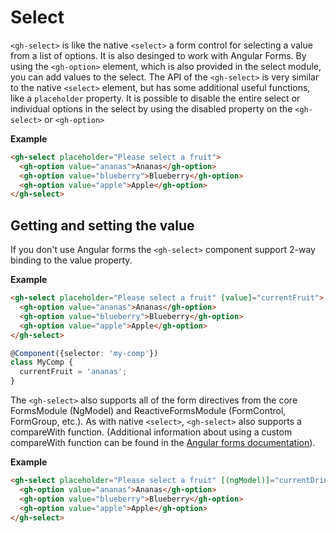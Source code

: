# Select

`<gh-select>` is like the native `<select>` a form control for selecting a value from a list of options. It is also desinged to work with Angular Forms.
By using the `<gh-option>` element, which is also provided in the select module, you can add values to the select.
The API of the `<gh-select>` is very similar to the native `<select>` element, but has some additional useful functions, like a `placeholder` property.
It is possible to disable the entire select or individual options in the select by using the disabled property on the `<gh-select>` or `<gh-option>`

**Example**
```html
<gh-select placeholder="Please select a fruit">
  <gh-option value="ananas">Ananas</gh-option>
  <gh-option value="blueberry">Blueberry</gh-option>
  <gh-option value="apple">Apple</gh-option>
</gh-select>
```

## Getting and setting the value
If you don't use Angular forms the `<gh-select>` component support 2-way binding to the value property.

**Example**
```html
<gh-select placeholder="Please select a fruit" [value]="currentFruit">
  <gh-option value="ananas">Ananas</gh-option>
  <gh-option value="blueberry">Blueberry</gh-option>
  <gh-option value="apple">Apple</gh-option>
</gh-select>
```

```ts
@Component({selector: 'my-comp'})
class MyComp {
  currentFruit = 'ananas';
}
```

The `<gh-select>` also supports all of the form directives from the core FormsModule (NgModel) and ReactiveFormsModule (FormControl, FormGroup, etc.).
As with native `<select>`, `<gh-select>` also supports a compareWith function. 
(Additional information about using a custom compareWith function can be found in the [Angular forms documentation](https://angular.io/api/forms/SelectControlValueAccessor#caveat-option-selection)).

**Example**
```html
<gh-select placeholder="Please select a fruit" [(ngModel)]="currentDrink">
  <gh-option value="ananas">Ananas</gh-option>
  <gh-option value="blueberry">Blueberry</gh-option>
  <gh-option value="apple">Apple</gh-option>
</gh-select>
```
